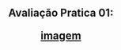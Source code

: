 <h2 align="center">Avaliação Pratica 01:
  
<a href = "https://github.com/charlisonsantos/bd-242/blob/main/Atividades/atividade-prova-pratica/image.png">imagem</a>
